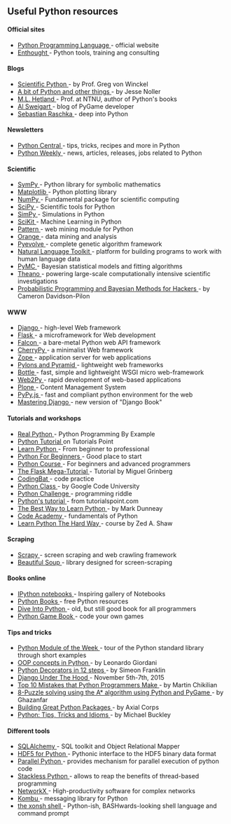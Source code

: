 ## Useful Python resources
#### Official sites
+ <a href="http://www.python.org/" target="_blank">Python Programming Language </a> - official website
+ <a href="http://www.enthought.com/" target="_blank">Enthought </a> - Python tools, training ang consulting

#### Blogs
+ <a href="http://www.scientificpython.net/" target="_blank">Scientific Python </a> - by Prof. Greg von Winckel
+ <a href="http://jessenoller.com/good-to-great-python-reads/" target="_blank">A bit of Python and other things </a> - by Jesse Noller
+ <a href="http://hetland.org/" target="_blank">M.L. Hetland </a> - Prof. at NTNU, author of Python&#39;s books
+ <a href="http://coffeeghost.net/" target="_blank">Al Sweigart </a> - blog of PyGame developer
+ <a href="http://sebastianraschka.com/Articles/2014_deep_python.html" target="_blank">Sebastian Raschka </a> - deep into Python

#### Newsletters
+ <a href="http://www.pythoncentral.io/" target="_blank">Python Central </a> - tips, tricks, recipes and more in Python
+ <a href="http://www.pythonweekly.com/" target="_blank">Python Weekly </a> - news, articles, releases, jobs related to Python

#### Scientific
+ <a href="http://sympy.org/en/index.html" target="_blank">SymPy </a> - Python library for symbolic mathematics
+ <a href="http://matplotlib.sourceforge.net/" target="_blank">Matplotlib </a> - Python plotting library
+ <a href="http://numpy.scipy.org/" target="_blank">NumPy </a> - Fundamental package for scientific computing
+ <a href="http://www.scipy.org/" target="_blank">SciPy </a> - Scientific tools for Python
+ <a href="http://simpy.sourceforge.net/" target="_blank">SimPy </a> - Simulations in Python
+ <a href="http://scikit-learn.org/stable/" target="_blank">SciKit </a> - Machine Learning in Python
+ <a href="http://www.clips.ua.ac.be/pages/pattern" target="_blank">Pattern </a> - web mining module for Python
+ <a href="http://orange.biolab.si/" target="_blank">Orange </a> - data mining and analysis
+ <a href="http://pyevolve.sourceforge.net/" target="_blank">Pyevolve </a> - complete genetic algorithm framework
+ <a href="http://nltk.org/" target="_blank">Natural Language Toolkit </a> - platform for building programs to work with human language data
+ <a href="http://pymc-devs.github.io/pymc/index.html" target="_blank">PyMC </a> - Bayesian statistical models and fitting algorithms
+ <a href="http://deeplearning.net/software/theano/" target="_blank">Theano </a> - powering large-scale computationally intensive scientific investigations
+ <a href="https://github.com/CamDavidsonPilon/Probabilistic-Programming-and-Bayesian-Methods-for-Hackers" target="_blank">Probabilistic Programming and Bayesian Methods for Hackers </a> - by Cameron Davidson-Pilon


#### WWW
+ <a href="https://www.djangoproject.com/" target="_blank">Django </a> - high-level Web framework
+ <a href="http://flask.pocoo.org/" target="_blank">Flask </a> - a microframework for Web development
+ <a href="https://falconframework.org/" target="_blank">Falcon </a> - a bare-metal Python web API framework
+ <a href="http://www.cherrypy.org/" target="_blank">CherryPy </a> - a minimalist Web framework
+ <a href="http://zope.org/" target="_blank">Zope </a> - application server for web applications
+ <a href="http://www.pylonsproject.org/" target="_blank">Pylons and Pyramid </a> - lightweight web frameworks
+ <a href="http://bottlepy.org/docs/dev/index.html" target="_blank">Bottle </a> - fast, simple and lightweight WSGI micro web-framework
+ <a href="http://www.web2py.com/" target="_blank">Web2Py </a> - rapid development of web-based applications
+ <a href="http://plone.org/" target="_blank">Plone </a> - Content Management System
+ <a href="http://pypyjs.org/" target="_blank">PyPy.js </a> - fast and compliant python environment for the web
+ <a href="http://masteringdjango.com/" target="_blank">Mastering Django </a> - new version of &quot;Django Book&quot;

#### Tutorials and workshops

+ <a href="https://realpython.com/" target="_blank">Real Python </a> - Python Programming By Example
+ <a href="https://www.tutorialspoint.com/python/index.htm" target="_blank">Python Tutorial </a> on Tutorials Point
+ <a href="http://www.learnpython.org/" target="_blank">Learn Python </a> - From beginner to professional
+ <a href="http://www.pythonforbeginners.com/" target="_blank">Python For Beginners </a> - Good place to start
+ <a href="http://www.python-course.eu/course.php" target="_blank">Python Course </a> - For beginners and advanced programmers
+ <a href="http://blog.miguelgrinberg.com/post/the-flask-mega-tutorial-part-i-hello-world" target="_blank">The Flask Mega-Tutorial </a> - Tutorial by Miguel Grinberg
+ <a href="http://codingbat.com/python" target="_blank">CodingBat </a> - code practice
+ <a href="http://code.google.com/intl/pl/edu/languages/google-python-class/index.html" target="_blank">Python Class </a> - by Google Code University
+ <a href="http://www.pythonchallenge.com/" target="_blank">Python Challenge </a> - programming riddle
+ <a href="http://www.tutorialspoint.com/python/" target="_blank">Python&#39;s tutorial </a> - from tutorialspoint.com
+ <a href="http://net.tutsplus.com/tutorials/the-best-way-to-learn-python/" target="_blank">The Best Way to Learn Python </a> -  by Mark Dunneay
+ <a href="http://www.codecademy.com/tracks/python" target="_blank">Code Academy </a> - fundamentals of Python
+ <a href="http://learnpythonthehardway.org/" target="_blank">Learn Python The Hard Way </a> - course by Zed A. Shaw


#### Scraping
+ <a href="http://scrapy.org/" target="_blank">Scrapy </a> - screen scraping and web crawling framework
+ <a href="http://www.crummy.com/software/BeautifulSoup/" target="_blank">Beautiful Soup </a> - library designed for screen-scraping

#### Books online
+ <a href="https://github.com/ipython/ipython/wiki/A-gallery-of-interesting-IPython-Notebooks" target="_blank">IPython notebooks </a> - Inspiring gallery of Notebooks
+ <a href="http://pythonbooks.revolunet.com/" target="_blank">Python Books </a> - free Python resources
+ <a href="http://www.diveintopython.net/" target="_blank">Dive Into Python </a> - old, but still good book for all programmers
+ <a href="http://thepythongamebook.com/" target="_blank">Python Game Book </a> - code your own games

#### Tips and tricks
+ <a href="https://pymotw.com/2/" target="_blank">Python Module of the Week </a> - tour of the Python standard library through short examples
+ <a href="http://lgiordani.github.io/blog/2014/03/05/oop-concepts-in-python-2-dot-x-part-1/" target="_blank">OOP concepts in Python </a> - by Leonardo Giordani
+ <a href="http://simeonfranklin.com/blog/2012/jul/1/python-decorators-in-12-steps/" target="_blank">Python Decorators in 12 steps </a> - by Simeon Franklin
+ <a href="https://opbeat.com/events/duth/" target="_blank">Django Under The Hood </a> - November 5th-7th, 2015
+ <a href="http://www.toptal.com/python/top-10-mistakes-that-python-programmers-make" target="_blank">Top 10 Mistakes that Python Programmers Make  </a> - by Martin Chikilian
+ <a href="http://www.codeproject.com/Articles/365553/8-Puzzle-solving-using-the-A-algorithm-using-Pytho" target="_blank">8-Puzzle solving using the A* algorithm using Python and PyGame </a> - by Ghazanfar
+ <a href="http://axialcorps.com/2013/08/29/5-simple-rules-for-building-great-python-packages/#!" target="_blank">Building Great Python Packages </a> - by Axial Corps
+ <a href="https://codefisher.org/catch/blog/2015/01/27/python-tips-tricks-and-idioms/" target="_blank">Python: Tips, Tricks and Idioms </a> - by Michael Buckley

#### Different tools
+ <a href="http://www.sqlalchemy.org/" target="_blank">SQLAlchemy </a> - SQL toolkit and Object Relational Mapper
+ <a href="http://www.h5py.org/" target="_blank">HDF5 for Python </a> - Pythonic interface to the HDF5 binary data format
+ <a href="http://www.parallelpython.com/" target="_blank">Parallel Python </a> - provides mechanism for parallel execution of python code
+ <a href="http://www.stackless.com/" target="_blank">Stackless Python </a> - allows to reap the benefits of thread-based programming
+ <a href="https://networkx.github.io/" target="_blank">NetworkX </a> - High-productivity software for complex networks
+ <a href="http://docs.celeryproject.org/projects/kombu/en/latest/index.html" target="_blank">Kombu </a> - messaging library for Python
+ <a href="http://xonsh.org/index.html" target="_blank">the xonsh shell </a> - Python-ish, BASHwards-looking shell language and command prompt
 

